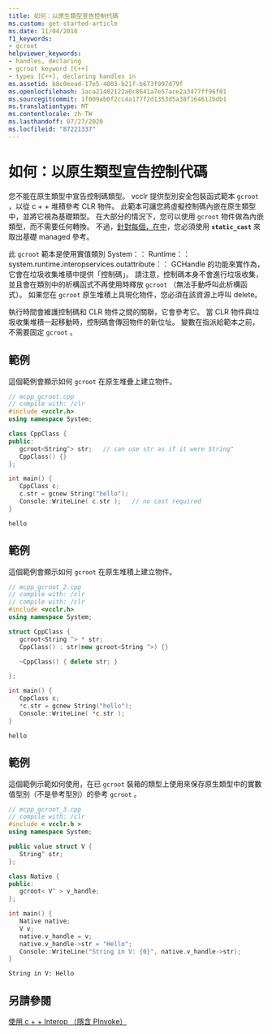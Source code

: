 ```yaml
---
title: 如何：以原生類型宣告控制代碼
ms.custom: get-started-article
ms.date: 11/04/2016
f1_keywords:
- gcroot
helpviewer_keywords:
- handles, declaring
- gcroot keyword [C++]
- types [C++], declaring handles in
ms.assetid: b8c0eead-17e5-4003-b21f-b673f997d79f
ms.openlocfilehash: 1aca21402122a0c8641a7e57ace2a3477ff96f01
ms.sourcegitcommit: 1f009ab0f2cc4a177f2d1353d5a38f164612bdb1
ms.translationtype: MT
ms.contentlocale: zh-TW
ms.lasthandoff: 07/27/2020
ms.locfileid: "87221337"
---
```

# <a name="how-to-declare-handles-in-native-types"></a>如何：以原生類型宣告控制代碼

您不能在原生類型中宣告控制碼類型。 vcclr 提供型別安全包裝函式範本 `gcroot` ，以從 c + + 堆積參考 CLR 物件。 此範本可讓您將虛擬控制碼內嵌在原生類型中，並將它視為基礎類型。 在大部分的情況下，您可以使用 `gcroot` 物件做為內嵌類型，而不需要任何轉換。 不過，[針對每個，在中](../dotnet/for-each-in.md)，您必須使用 **`static_cast`** 來取出基礎 managed 參考。

此 `gcroot` 範本是使用實值類別 System：： Runtime：： system.runtime.interopservices.outattribute：： GCHandle 的功能來實作為，它會在垃圾收集堆積中提供「控制碼」。 請注意，控制碼本身不會進行垃圾收集，並且會在類別中的析構函式不再使用時釋放 `gcroot` （無法手動呼叫此析構函式）。 如果您在 `gcroot` 原生堆積上具現化物件，您必須在該資源上呼叫 delete。

執行時間會維護控制碼和 CLR 物件之間的關聯，它會參考它。 當 CLR 物件與垃圾收集堆積一起移動時，控制碼會傳回物件的新位址。 變數在指派給範本之前，不需要固定 `gcroot` 。

## <a name="example"></a>範例

這個範例會顯示如何 `gcroot` 在原生堆疊上建立物件。

```cpp
// mcpp_gcroot.cpp
// compile with: /clr
#include <vcclr.h>
using namespace System;

class CppClass {
public:
   gcroot<String^> str;   // can use str as if it were String^
   CppClass() {}
};

int main() {
   CppClass c;
   c.str = gcnew String("hello");
   Console::WriteLine( c.str );   // no cast required
}
```

```Output
hello
```

## <a name="example"></a>範例

這個範例會顯示如何 `gcroot` 在原生堆積上建立物件。

```cpp
// mcpp_gcroot_2.cpp
// compile with: /clr
// compile with: /clr
#include <vcclr.h>
using namespace System;

struct CppClass {
   gcroot<String ^> * str;
   CppClass() : str(new gcroot<String ^>) {}

   ~CppClass() { delete str; }

};

int main() {
   CppClass c;
   *c.str = gcnew String("hello");
   Console::WriteLine( *c.str );
}
```

```Output
hello
```

## <a name="example"></a>範例

這個範例示範如何使用，在已 `gcroot` 裝箱的類型上使用來保存原生類型中的實數值型別（不是參考型別）的參考 `gcroot` 。

```cpp
// mcpp_gcroot_3.cpp
// compile with: /clr
#include < vcclr.h >
using namespace System;

public value struct V {
   String^ str;
};

class Native {
public:
   gcroot< V^ > v_handle;
};

int main() {
   Native native;
   V v;
   native.v_handle = v;
   native.v_handle->str = "Hello";
   Console::WriteLine("String in V: {0}", native.v_handle->str);
}
```

```Output
String in V: Hello
```

## <a name="see-also"></a>另請參閱

[使用 c + + Interop （隱含 PInvoke）](../dotnet/using-cpp-interop-implicit-pinvoke.md)
